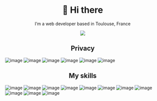 <h1 align="center">👋 Hi there</h1>
<p align="center">I’m a web developer based in Toulouse, France</p>
<p align="center">
  <a href="https://github.com/ESKYoung/shields-io-visitor-counter" target="_blank">
  <img src="https://shields-io-visitor-counter.herokuapp.com/badge?page=6LpUkQSgQm.6LpUkQSgQm&style=for-the-badge">
<a>
</p>
    
<h2 align="center">Privacy</h2>
    
![image](https://img.shields.io/badge/ProtonMail-white?style=for-the-badge&logo=protonmail&logoColor=8B89CC)
![image](https://img.shields.io/badge/Graphene_OS-D3D3D3?style=for-the-badge&logo=graphene&logoColor=black)
![image](https://img.shields.io/badge/Fedora-white?style=for-the-badge&logo=fedora&logoColor=#52a2da)
![image](https://img.shields.io/badge/SimpleLogin-ea3b85?style=for-the-badge&logo=simplelogin&logoColor=white)
![image](https://img.shields.io/badge/Proton_vpn-white?style=for-the-badge&logo=protonvpn&logoColor=8B89CC)
![image](https://img.shields.io/badge/bitwarden-175ddc?style=for-the-badge&logo=bitwarden&logoColor=white)

<h2 align="center">My skills</h2>

![image](https://img.shields.io/badge/JavaScript-323330?style=for-the-badge&logo=javascript&logoColor=F7DF1E)
![image](https://img.shields.io/badge/TypeScript-007ACC?style=for-the-badge&logo=typescript&logoColor=white)
![image](https://img.shields.io/badge/Vue.js-1a1a1a?style=for-the-badge&logo=vuedotjs&logoColor=339933)
![image](https://img.shields.io/badge/React.js-20232a?style=for-the-badge&logo=react&logoColor=#61dafb)
![image](https://img.shields.io/badge/Node.js-333333?style=for-the-badge&logo=nodedotjs&logoColor=339933)
![image](https://img.shields.io/badge/HTML5-E34F26?style=for-the-badge&logo=html5&logoColor=white)
![image](https://img.shields.io/badge/CSS3-1572B6?style=for-the-badge&logo=css3&logoColor=white)
![image](https://img.shields.io/badge/MySQL-00000F?style=for-the-badge&logo=mysql&logoColor=white)
![image](https://img.shields.io/badge/MongoDB-white?style=for-the-badge&logo=MongoDB&logoColor=001e2b)
![image](https://img.shields.io/badge/GraphQL-171e26?style=for-the-badge&logo=GraphQL&logoColor=ff007f)
![image](https://img.shields.io/badge/Docker-D3D3D3?style=for-the-badge&logo=docker&logoColor=blue)


